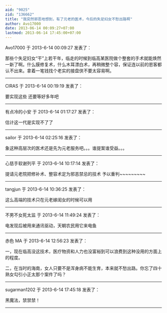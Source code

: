 ```yaml
---
aid: "9025"
zid: "136662"
title: "我突然邪恶地想到，有了元老的医术，今后的失足妇女不愁出路啊"
author: Avo17000
date: 2013-06-14 00:09:27+07:00
lastmod: 2013-06-14 17:45:00+07:00
---
```


Avo17000 于 2013-6-14 00:09:27 发表了：

那些个失足妇女“干”上若干年，临走的时候到临高某医院做个整套的手术就能焕然一新了啊。什么膜修复术，什么木耳漂白术，再稍微整个容，保证连以前的恩客都认不出来。拿着一笔钱找个老实的接盘侠不要太容易啊。

---

CIRAS 于 2013-6-14 00:19:19 发表了：

要实现这些 还要等好多年吧

---

有点冷的小安 于 2013-6-14 01:17:27 发表了：

估计这一代是实现不了了

---

sailor 于 2013-6-14 02:25:16 发表了：

象这种高层次的医术还是先为元老服务吧。。。谁提案谁受益。。。

---

心慈手软谢列平 于 2013-6-14 10:17:14 发表了：

提请元老院把修补术、整容术定为邪恶禁忌的技术 予以重判~~~~~~~~~

---

tangjun 于 2013-6-14 10:36:25 发表了：

这么高端的技术只在元老嫁闺女的时候可以用

---

不男不女死太监 于 2013-6-14 11:49:24 发表了：

电发现后被用来通讯驱动，天朝农民用它来电鱼

---

赤色 MA 于 2013-6-14 12:56:23 发表了：

一，现在临高没这技术，医疗物资和人力也没富裕到可以浪费到这种没用的方面上的程度。

二，在当时的海南，女人只要不是浑身病不能生育，本来就不愁出路。你忘了四十熟女勾引小正太那个案件了吗？

---

sugarman1202 于 2013-6-14 17:45:18 发表了：

黑魔法，禁禁禁！

---
